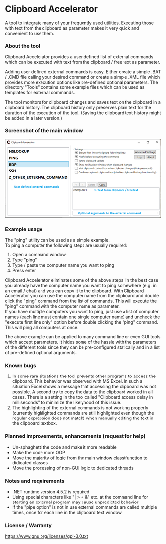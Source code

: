 # Clipboard Accelerator
A tool to integrate many of your frequently used utilities. Executing those with text from the clipboard as parameter makes it very quick and convenient to use them.

### About the tool ###
Clipboard Accelerator provides a user defined list of external commands which can be executed with text from the clipboard / free text as parameter.

Adding user defined external commands is easy. Either create a simple .BAT / .CMD file calling your desired command or create a simple .XML file which provides more execution options like pre-defined optional parameters. The directory "Tools" contains some example files which can be used as templates for external commands.

The tool monitors for clipboard changes and saves text on the clipboard in a clipboard history. The clipboard history only preserves plain text for the duration of the execution of the tool. (Saving the clipboard text history might be added in a later version.)

### Screenshot of the main window ###
![MainWindow](/docs/ClipboardAccelerator_MainWindow.png)

### Example usage ###
The "ping" utility can be used as a simple example.\
To ping a computer the following steps are usually required:
1. Open a command window
2. Type "ping"
3. Type / paste the computer name you want to ping
4. Press enter

Clipboard Accelerator eliminates some of the above steps. In the best case you already have the computer name you want to ping  somewhere (e.g. in an email / chat) and you can copy it to the clipboard. With Clipboard Accelerator you can use the computer name from the clipboard and double click the "ping" command from the list of commands. This will execute the "ping" command with the computer name as parameter.\
If you have multiple computers you want to ping, just use a list of computer names (each line must contain one single computer name) and uncheck the "execute first line only" option before double clicking the "ping" command. This will ping all computers at once.

The above example can be applied to many command line or even GUI tools which accept parameters. It hides some of the hassle with the parameters of the different tools since they can be pre-configured statically and in a list of pre-defined optional arguments.

### Known bugs ###
1. In some rare situations the tool prevents other programs to access the clipboard. This behavior was observed with MS Excel. In such a situation Excel shows a message that accessing the clipboard was not possible. A second try to copy the data to the clipboard worked in all cases. There is a setting in the tool called "Clipboard access delay in milliseconds" to minimize the likelyhood of this issue.
2. The highlighting of the external commands is not working properly (currently highlighted commands are still highlighted even though the regular expression does not match) when manually editing the text in the clipboard textbox.

### Planned improvements, enhancements (request for help)
- Un-sphaghetti the code and make it more readable
- Make the code more OOP
- Move the majority of logic from the main window class/function to didicated classes
- Move the processing of non-GUI logic to dedicated threads

### Notes and requirements ###
- .NET runtime version 4.5.2 is required
- Using special characters like "| > < &" etc. at the command line for starting an external program may cause unpredicted behavior
- If the "pipe option" is not in use external commands are called multiple times, once for each line in the clipboard text window


### License / Warranty
https://www.gnu.org/licenses/gpl-3.0.txt

